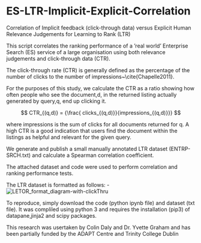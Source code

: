 # ES-LTR-Implicit-Explicit-Correlation
Correlation of Implicit feedback (click-through data) versus Explicit Human Relevance Judgements for Learning to Rank (LTR)

This script correlates the ranking performance of a ’real world’ Enterprise Search (ES) service of a large organisation using both relevance judgements and
click-through data (CTR). 


The click-through rate (CTR) is generally defined as the percentage of the number of clicks to the number of impressions~\cite{Chapelle2011}.  

For the purposes of this study, we calculate the CTR as a ratio showing how often people who see the document,d, in the returned listing actually generated by query,q, end up clicking it.
 
 

$$ CTR_{(q,d)} = {\frac{ clicks_{(q,d)}}{impressions_{(q,d)}}} $$
 
 
 where impressions is the sum of clicks for all documents returned for q.  A high CTR is a good indication that users find the document within the listings as helpful and relevant for the given query.


We generate and publish a small manually annotated LTR dataset (ENTRP-SRCH.txt) and calculate a Spearman correlation coefficient.


The attached dataset and code were used to perform correlation and ranking performance tests.

The LTR dataset is formatted as follows: -
![LETOR_format_diagram-with-clickThru](https://user-images.githubusercontent.com/51714656/179519935-eb7329c6-e9cb-4e69-b6a0-a71eef16ab03.png)

To reproduce, simply download the code (python ipynb file) and dataset (txt file).  It was compliled using python 3 and requires the installation (pip3) of datapane,jinja2 and scipy packages.

This research was usertaken by Colin Daly and Dr. Yvette Graham and has been partially funded by the ADAPT Centre and Trinity College Dublin
